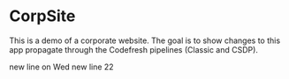 # CorpSite

This is a demo of a corporate website. The goal is to show changes to this app propagate through the Codefresh pipelines (Classic and CSDP).

new line on Wed
new line 22
